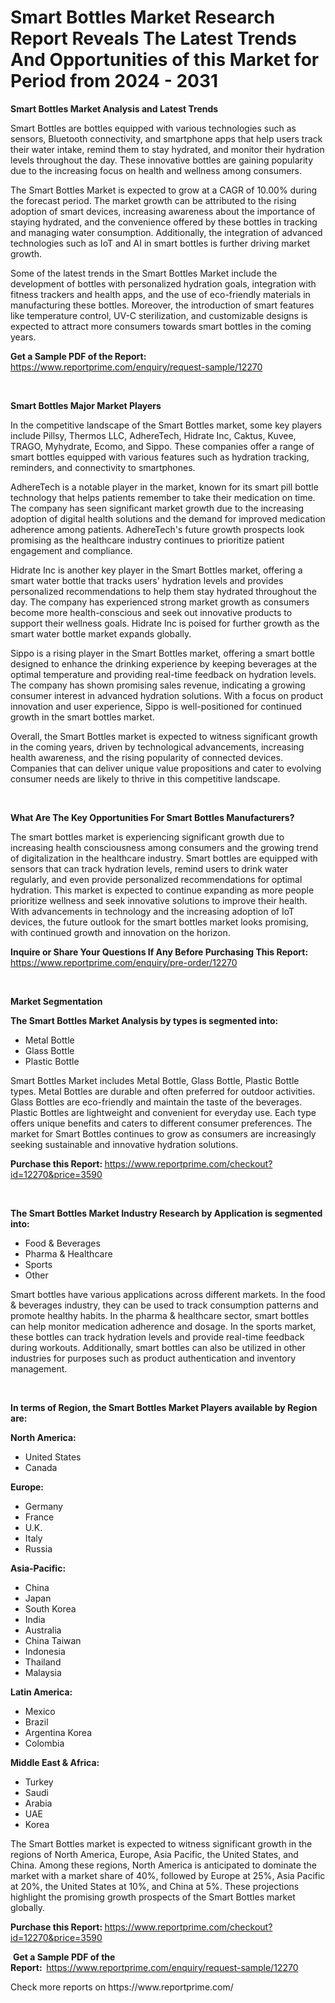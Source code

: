 <p><h1>Smart Bottles Market Research Report Reveals The Latest Trends And Opportunities of this Market for Period from 2024 - 2031</h1></p><p><strong>Smart Bottles Market Analysis and Latest Trends</strong></p>
<p><p>Smart Bottles are bottles equipped with various technologies such as sensors, Bluetooth connectivity, and smartphone apps that help users track their water intake, remind them to stay hydrated, and monitor their hydration levels throughout the day. These innovative bottles are gaining popularity due to the increasing focus on health and wellness among consumers.</p><p>The Smart Bottles Market is expected to grow at a CAGR of 10.00% during the forecast period. The market growth can be attributed to the rising adoption of smart devices, increasing awareness about the importance of staying hydrated, and the convenience offered by these bottles in tracking and managing water consumption. Additionally, the integration of advanced technologies such as IoT and AI in smart bottles is further driving market growth.</p><p>Some of the latest trends in the Smart Bottles Market include the development of bottles with personalized hydration goals, integration with fitness trackers and health apps, and the use of eco-friendly materials in manufacturing these bottles. Moreover, the introduction of smart features like temperature control, UV-C sterilization, and customizable designs is expected to attract more consumers towards smart bottles in the coming years.</p></p>
<p><strong>Get a Sample PDF of the Report:&nbsp;</strong> <a href="https://www.reportprime.com/enquiry/request-sample/12270">https://www.reportprime.com/enquiry/request-sample/12270</a></p>
<p>&nbsp;</p>
<p><strong>Smart Bottles Major Market Players</strong></p>
<p><p>In the competitive landscape of the Smart Bottles market, some key players include Pillsy, Thermos LLC, AdhereTech, Hidrate Inc, Caktus, Kuvee, TRAGO, Myhydrate, Ecomo, and Sippo. These companies offer a range of smart bottles equipped with various features such as hydration tracking, reminders, and connectivity to smartphones.</p><p>AdhereTech is a notable player in the market, known for its smart pill bottle technology that helps patients remember to take their medication on time. The company has seen significant market growth due to the increasing adoption of digital health solutions and the demand for improved medication adherence among patients. AdhereTech's future growth prospects look promising as the healthcare industry continues to prioritize patient engagement and compliance.</p><p>Hidrate Inc is another key player in the Smart Bottles market, offering a smart water bottle that tracks users' hydration levels and provides personalized recommendations to help them stay hydrated throughout the day. The company has experienced strong market growth as consumers become more health-conscious and seek out innovative products to support their wellness goals. Hidrate Inc is poised for further growth as the smart water bottle market expands globally.</p><p>Sippo is a rising player in the Smart Bottles market, offering a smart bottle designed to enhance the drinking experience by keeping beverages at the optimal temperature and providing real-time feedback on hydration levels. The company has shown promising sales revenue, indicating a growing consumer interest in advanced hydration solutions. With a focus on product innovation and user experience, Sippo is well-positioned for continued growth in the smart bottles market.</p><p>Overall, the Smart Bottles market is expected to witness significant growth in the coming years, driven by technological advancements, increasing health awareness, and the rising popularity of connected devices. Companies that can deliver unique value propositions and cater to evolving consumer needs are likely to thrive in this competitive landscape.</p></p>
<p>&nbsp;</p>
<p><strong>What Are The Key Opportunities For Smart Bottles Manufacturers?</strong></p>
<p><p>The smart bottles market is experiencing significant growth due to increasing health consciousness among consumers and the growing trend of digitalization in the healthcare industry. Smart bottles are equipped with sensors that can track hydration levels, remind users to drink water regularly, and even provide personalized recommendations for optimal hydration. This market is expected to continue expanding as more people prioritize wellness and seek innovative solutions to improve their health. With advancements in technology and the increasing adoption of IoT devices, the future outlook for the smart bottles market looks promising, with continued growth and innovation on the horizon.</p></p>
<p><strong>Inquire or Share Your Questions If Any Before Purchasing This Report:</strong> <a href="https://www.reportprime.com/enquiry/pre-order/12270">https://www.reportprime.com/enquiry/pre-order/12270</a></p>
<p>&nbsp;</p>
<p><strong>Market Segmentation</strong></p>
<p><strong>The Smart Bottles Market Analysis by types is segmented into:</strong></p>
<p><ul><li>Metal Bottle</li><li>Glass Bottle</li><li>Plastic Bottle</li></ul></p>
<p><p>Smart Bottles Market includes Metal Bottle, Glass Bottle, Plastic Bottle types. Metal Bottles are durable and often preferred for outdoor activities. Glass Bottles are eco-friendly and maintain the taste of the beverages. Plastic Bottles are lightweight and convenient for everyday use. Each type offers unique benefits and caters to different consumer preferences. The market for Smart Bottles continues to grow as consumers are increasingly seeking sustainable and innovative hydration solutions.</p></p>
<p><strong>Purchase this Report:&nbsp;</strong><a href="https://www.reportprime.com/checkout?id=12270&price=3590">https://www.reportprime.com/checkout?id=12270&price=3590</a></p>
<p>&nbsp;</p>
<p><strong>The Smart Bottles Market Industry Research by Application is segmented into:</strong></p>
<p><ul><li>Food & Beverages</li><li>Pharma & Healthcare</li><li>Sports</li><li>Other</li></ul></p>
<p><p>Smart bottles have various applications across different markets. In the food & beverages industry, they can be used to track consumption patterns and promote healthy habits. In the pharma & healthcare sector, smart bottles can help monitor medication adherence and dosage. In the sports market, these bottles can track hydration levels and provide real-time feedback during workouts. Additionally, smart bottles can also be utilized in other industries for purposes such as product authentication and inventory management.</p></p>
<p>&nbsp;</p>
<p><strong>In terms of Region, the Smart Bottles Market Players available by Region are:</strong></p>
<p>
    <p> <strong> North America: </strong>
        <ul>
            <li>United States</li>
            <li>Canada</li>
        </ul>
        </p> 
    <p> <strong> Europe: </strong>
        <ul>
            <li>Germany</li>
            <li>France</li>
            <li>U.K.</li>
            <li>Italy</li>
            <li>Russia</li>
        </ul>
        </p> 
    <p> <strong> Asia-Pacific: </strong>
        <ul>
            <li>China</li>
            <li>Japan</li>
            <li>South Korea</li>
            <li>India</li>
            <li>Australia</li>
            <li>China Taiwan</li>
            <li>Indonesia</li>
            <li>Thailand</li>
            <li>Malaysia</li>
        </ul>
        </p> 
    <p> <strong> Latin America: </strong>
        <ul>
            <li>Mexico</li>
            <li>Brazil</li>
            <li>Argentina Korea</li>
            <li>Colombia</li>
        </ul>
        </p> 
    <p> <strong> Middle East & Africa: </strong>
        <ul>
            <li>Turkey</li>
            <li>Saudi</li>
            <li>Arabia</li>
            <li>UAE</li>
            <li>Korea</li>
        </ul>
    </p>
    </p>
<p><p>The Smart Bottles market is expected to witness significant growth in the regions of North America, Europe, Asia Pacific, the United States, and China. Among these regions, North America is anticipated to dominate the market with a market share of 40%, followed by Europe at 25%, Asia Pacific at 20%, the United States at 10%, and China at 5%. These projections highlight the promising growth prospects of the Smart Bottles market globally.</p></p>
<p><strong>Purchase this Report: </strong><a href="https://www.reportprime.com/checkout?id=12270&price=3590">https://www.reportprime.com/checkout?id=12270&price=3590</a></p>
<p>&nbsp;<strong>Get a Sample PDF of the Report:&nbsp;&nbsp;</strong><a href="https://www.reportprime.com/enquiry/request-sample/12270">https://www.reportprime.com/enquiry/request-sample/12270</a></p>
<p><strong></strong></p>
<p>Check more reports on https://www.reportprime.com/</p>